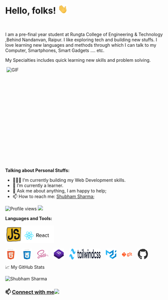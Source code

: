 # Hello, folks! <img src="./Assets/hi.gif" height="30px">

<br />

I am a pre-final year student at Rungta College of Engineering & Technology ,Behind Nandanvan, Raipur. I like exploring tech and building new stuffs. I love learning new languages and methods through which I can talk to my Computer, Smartphones, Smart Gadgets .... etc.

My Specialties includes quick learning new skills and problem solving.

<img align="right" alt="GIF" src="https://media0.giphy.com/media/lXHwJv89PvdN200Anr/giphy.gif?cid=790b7611e4d17f0e0041240b4ad93fd94cf4a998b9003ab9&rid=giphy.gif&ct=g" width="500" height="320" />

**Talking about Personal Stuffs:**

- 👨🏽‍💻 I’m currently building my Web Development skills.
- 🌱 I’m currently a learner.
- 💬 Ask me about anything, I am happy to help;
- 📫 How to reach me: [Shubham Sharma](https://www.linkedin.com/in/0xshubhamsharma2022/);

![Profile views](https://gpvc.arturio.dev/ComputerKeeda?v=3)
![](https://visitor-badge.glitch.me/badge?page_id=ComputerKeeda.ComputerKeeda)

**Languages and Tools:**

<p align="center">
  <div align="left" style=" display : flex; align-items: center; justify-content: start;">
  <!-- <img src="./Assets/c++.gif" width="45">    -->
  <!-- <img src="./Assets/python.gif" width="40">  -->
  <img src="./Assets/js.webp" width="55">
  <img src="./Assets/react.gif" width="100" height="">
  </div>
  <br>
  <div align="left" style=" display : flex; align-items: center; justify-content: start; gap : 1rem ;">
  <img src="./Assets/html.gif" width="35">
  <img src="./Assets/css.gif" width="35">
  <img src="./Assets/scss.png" width="35">
  <img src="./Assets/bootstrap.gif" width="35">
  <img src="./Assets/tailwindcss-logotype.svg" width="100" height="35">
  <img src="./Assets/material-ui.svg" width="35">
  <img src="./Assets/git.gif" width="35">
  <img src="./Assets/github.webp" width="35">
  </div>
</p>

📈 My GitHub Stats
<p align="left"> <img src="https://github-readme-stats.vercel.app/api?username=ComputerKeeda&show_icons=true&hide=issues,prs&cache_seconds=86400&theme=default" alt="Shubham Sharma" />
<!-- <p align="left"> <img src="https://github-readme-stats.vercel.app/api?username=ComputerKeeda&show_icons=true&theme=gotham" alt="Shubham Sharma" /> -->

### 📫 [Connect with me](https://www.linkedin.com/in/0xshubhamsharma2022/)<img src="https://raw.githubusercontent.com/ShahriarShafin/ShahriarShafin/main/Assets/handshake.gif" height="32px">
